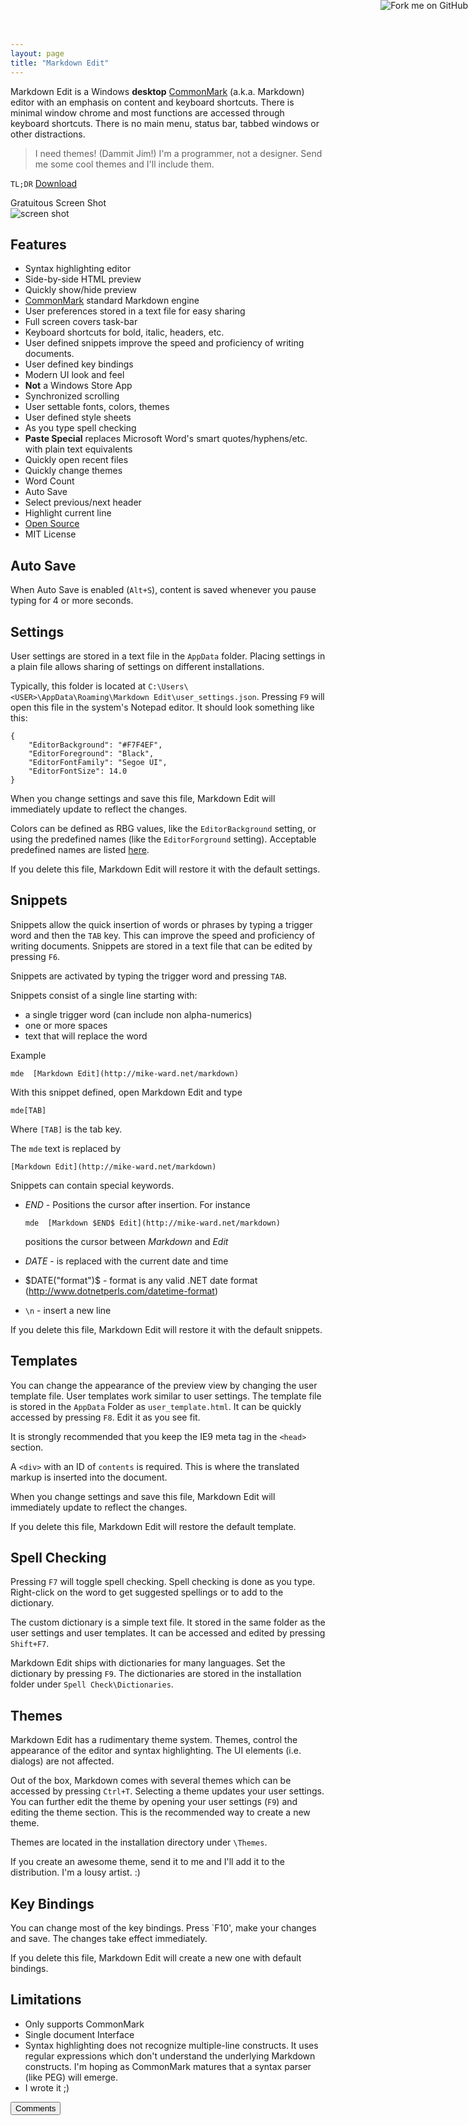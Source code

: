 ```yaml
---
layout: page  
title: "Markdown Edit"
---
```

Markdown Edit is  a Windows **desktop** [CommonMark](http://commonmark.org) (a.k.a. Markdown) editor with an emphasis on content and keyboard shortcuts. There is minimal window chrome and most functions are accessed through keyboard shortcuts. There is no main menu, status bar, tabbed windows or other distractions.

> I need themes! (Dammit Jim!) I'm a programmer, not a designer. Send me some cool themes and I'll include them.

`TL;DR` [Download](http://mike-ward.net/downloads)

Gratuitous Screen Shot  
![screen shot](https://cdn.rawgit.com/mike-ward/Markdown-Edit/master/ScreenShot.png)

## Features

  - Syntax highlighting editor
  - Side-by-side HTML preview
  - Quickly show/hide preview
  - [CommonMark](http://commonmark.org) standard Markdown engine
  - User preferences stored in a text file for easy sharing
  - Full screen covers task-bar
  - Keyboard shortcuts for bold, italic, headers, etc.
  - User defined snippets improve the speed and proficiency of writing documents.
  - User defined key bindings
  - Modern UI look and feel
  - **Not** a Windows Store App
  - Synchronized scrolling
  - User settable fonts, colors, themes
  - User defined style sheets
  - As you type spell checking
  - **Paste Special** replaces Microsoft Word's smart quotes/hyphens/etc. with plain text equivalents
  - Quickly open recent files
  - Quickly change themes
  - Word Count
  - Auto Save
  - Select previous/next header
  - Highlight current line
  - [Open Source](https://github.com/mike-ward/Markdown-Edit)
  - MIT License

## Auto Save

When Auto Save is enabled (`Alt+S`), content is saved whenever you pause typing for 4 or more seconds.


## Settings

User settings are stored in a text file in the `AppData` folder. Placing settings in a plain file allows sharing of settings on different installations.

Typically, this folder is located at `C:\Users\<USER>\AppData\Roaming\Markdown Edit\user_settings.json`. Pressing `F9` will open this file in the system's Notepad editor. It should look something like this:

    {
        "EditorBackground": "#F7F4EF",
        "EditorForeground": "Black",
        "EditorFontFamily": "Segoe UI",
        "EditorFontSize": 14.0
    }

When you change settings and save this file, Markdown Edit will immediately update to reflect the changes.

Colors can be defined as RBG values, like the `EditorBackground` setting, or using the predefined names (like the `EditorForground` setting). Acceptable predefined names are listed [here](http://msdn.microsoft.com/en-us/library/system.windows.media.colors(v=vs.110).aspx).

If you delete this file, Markdown Edit will restore it with the default settings.


## Snippets

Snippets allow the quick insertion of words or phrases by typing a trigger word and then the `TAB` key. This can improve the speed and proficiency of writing documents. Snippets are stored in a text file that can be edited by pressing `F6`.

Snippets are activated by typing the trigger word and pressing `TAB`.

Snippets consist of a single line starting with:

  - a single trigger word (can include non alpha-numerics)
  - one or more spaces
  - text that will replace the word
  
Example

    mde  [Markdown Edit](http://mike-ward.net/markdown)
    
With this snippet defined, open Markdown Edit and type

    mde[TAB]

Where `[TAB]` is the tab key.

The `mde` text is replaced by

    [Markdown Edit](http://mike-ward.net/markdown)
    
Snippets can contain special keywords.

  - $END$ - Positions the cursor after insertion. For instance

        mde  [Markdown $END$ Edit](http://mike-ward.net/markdown)

    positions the cursor between *Markdown* and *Edit*
  
  - $DATE$ - is replaced with the current date and time
  
  - $DATE("format")$ - format is any valid .NET date format (<http://www.dotnetperls.com/datetime-format>)
  
  - `\n` - insert a new line
  
If you delete this file, Markdown Edit will restore it with the default snippets.

## Templates

You can change the appearance of the preview view by changing the user template file. User templates work similar to user settings. The template file is stored in the `AppData` Folder as `user_template.html`. It can be quickly accessed by pressing `F8`. Edit it as you see fit. 

It is strongly recommended that you keep the IE9 meta tag in the `<head>` section.

A `<div>` with an ID of `contents` is required. This is where the translated markup is inserted into the document.

When you change settings and save this file, Markdown Edit will immediately update to reflect the changes.

If you delete this file, Markdown Edit will restore the default template.


## Spell Checking

Pressing `F7` will toggle spell checking. Spell checking is done as you type. Right-click on the word to get suggested spellings or to add to the dictionary.

The custom dictionary is a simple text file. It stored in the same folder as the user settings and user templates. It can be accessed and edited  by pressing `Shift+F7`.

Markdown Edit ships with dictionaries for many languages. Set the dictionary by pressing `F9`. The dictionaries are stored in the installation folder under `Spell Check\Dictionaries`.


## Themes

Markdown Edit has a rudimentary theme system. Themes, control the appearance of the editor and syntax highlighting. The UI  elements (i.e. dialogs) are not affected. 

Out of the box, Markdown comes with several themes which can be accessed by pressing `Ctrl+T`. Selecting a theme updates your user settings. You can further edit the theme by opening your user settings (`F9`) and editing the theme section. This is the recommended way to create a new theme.

Themes are located in the installation directory under `\Themes`.

If you create an awesome theme, send it to me and I'll add it to the distribution. I'm a lousy artist. :)


## Key Bindings

You can change most of the key bindings. Press `F10', make your changes and save. The changes take effect immediately.

If you delete this file, Markdown Edit will create a new one with default bindings.


## Limitations

  - Only supports CommonMark
  - Single document Interface
  - Syntax highlighting does not recognize multiple-line constructs. It uses regular expressions which don't understand the underlying Markdown constructs. I'm hoping as CommonMark matures that a syntax parser (like PEG) will emerge.
  - I wrote it ;)

<button onclick="load_disqus('markdownedit', 'Markdown Eit');" class="pure-button">Comments</button>
<div id="disqus_thread"></div>

<a href="https://github.com/mike-ward/Markdown-Edit"><img style="position: absolute; top: 0; right: 0; border: 0;" src="https://camo.githubusercontent.com/652c5b9acfaddf3a9c326fa6bde407b87f7be0f4/68747470733a2f2f73332e616d617a6f6e6177732e636f6d2f6769746875622f726962626f6e732f666f726b6d655f72696768745f6f72616e67655f6666373630302e706e67" alt="Fork me on GitHub" data-canonical-src="https://s3.amazonaws.com/github/ribbons/forkme_right_orange_ff7600.png"></a>
